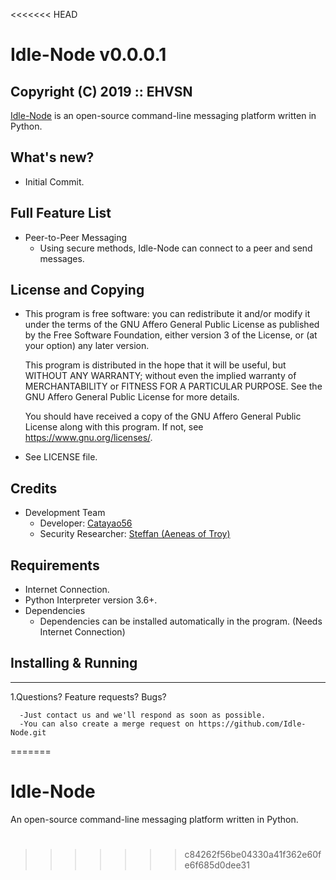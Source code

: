 <<<<<<< HEAD
# Idle-Node v0.0.0.1
## Copyright (C) 2019 :: EHVSN
[Idle-Node](https://github.com/Catayao56/Idle-Node.git) is an open-source command-line messaging platform written in Python.

## What's new?
+ Initial Commit.

## Full Feature List
+ Peer-to-Peer Messaging
    - Using secure methods, Idle-Node can connect to a peer and send messages.

## License and Copying

+ This program is free software: you can redistribute it and/or modify
  it under the terms of the GNU Affero General Public License as
  published by the Free Software Foundation, either version 3 of the
  License, or (at your option) any later version.

  This program is distributed in the hope that it will be useful,
  but WITHOUT ANY WARRANTY; without even the implied warranty of
  MERCHANTABILITY or FITNESS FOR A PARTICULAR PURPOSE.  See the
  GNU Affero General Public License for more details.

  You should have received a copy of the GNU Affero General Public License
  along with this program.  If not, see <https://www.gnu.org/licenses/>.

+ See LICENSE file.

## Credits

* Development Team
    + Developer: [Catayao56](https://github.com/Catayao56)
    + Security Researcher: [Steffan (Aeneas of Troy)](https://github.com/aeneasoftroy)

## Requirements
+ Internet Connection.
+ Python Interpreter version 3.6+.
+ Dependencies
	* Dependencies can be installed automatically in the program. (Needs Internet Connection)

## Installing & Running
------------------------
1.Questions? Feature requests? Bugs?
      
      -Just contact us and we'll respond as soon as possible.
      -You can also create a merge request on https://github.com/Idle-Node.git
=======
# Idle-Node
An open-source command-line messaging platform written in Python.

# 
>>>>>>> c84262f56be04330a41f362e60fe6f685d0dee31
